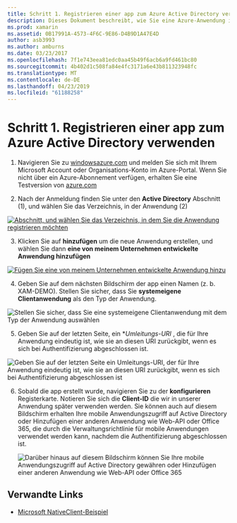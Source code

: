 ```yaml
---
title: Schritt 1. Registrieren einer app zum Azure Active Directory verwenden
description: Dieses Dokument beschreibt, wie Sie eine Azure-Anwendung in Azure Active Directory zu registrieren, sodass es von mobilen Clients sicher zugegriffen werden kann.
ms.prod: xamarin
ms.assetid: 0B17991A-4573-4F6C-9E86-D4B9D1A47E4D
author: asb3993
ms.author: amburns
ms.date: 03/23/2017
ms.openlocfilehash: 7f1e743eea81edc0aa45b49f6acb6a9fd461bc80
ms.sourcegitcommit: 4b402d1c508fa84e4fc3171a6e43b811323948fc
ms.translationtype: MT
ms.contentlocale: de-DE
ms.lasthandoff: 04/23/2019
ms.locfileid: "61188258"
---
```

# <a name="step-1-register-an-app-to-use-azure-active-directory"></a>Schritt 1. Registrieren einer app zum Azure Active Directory verwenden

1. Navigieren Sie zu [windowsazure.com](https://manage.windowsazure.com) und melden Sie sich mit Ihrem Microsoft Account oder Organisations-Konto im Azure-Portal. Wenn Sie nicht über ein Azure-Abonnement verfügen, erhalten Sie eine Testversion von [azure.com](http://www.azure.com)

2. Nach der Anmeldung finden Sie unter den **Active Directory** Abschnitt (1), und wählen Sie das Verzeichnis, in der Anwendung (2)

  [ ![](register-images/01.-active-directory-in-azure-portal-sml.jpg "Abschnitt, und wählen Sie das Verzeichnis, in dem Sie die Anwendung registrieren möchten")](register-images/01.-active-directory-in-azure-portal.jpg#lightbox)

3. Klicken Sie auf **hinzufügen** um die neue Anwendung erstellen, und wählen Sie dann **eine von meinem Unternehmen entwickelte Anwendung hinzufügen**

  [ ![](register-images/02.-add-new-application-sml.jpg "Fügen Sie eine von meinem Unternehmen entwickelte Anwendung hinzu")](register-images/02.-add-new-application.jpg#lightbox)

4. Geben Sie auf dem nächsten Bildschirm der app einen Namen (z. b. XAM-DEMO).
  Stellen Sie sicher, dass Sie **systemeigene Clientanwendung** als den Typ der Anwendung.

  ![](register-images/03.-app-name.jpg "Stellen Sie sicher, dass Sie eine systemeigene Clientanwendung mit dem Typ der Anwendung auswählen")

5. Geben Sie auf der letzten Seite, ein **Umleitungs-URI* , die für Ihre Anwendung eindeutig ist, wie sie an diesen URI zurückgibt, wenn es sich bei Authentifizierung abgeschlossen ist.

  ![](register-images/04.-app-redirect.jpg "Geben Sie auf der letzten Seite ein Umleitungs-URI, der für Ihre Anwendung eindeutig ist, wie sie an diesen URI zurückgibt, wenn es sich bei Authentifizierung abgeschlossen ist")

6. Sobald die app erstellt wurde, navigieren Sie zu der **konfigurieren** Registerkarte. Notieren Sie sich die **Client-ID** die wir in unserer Anwendung später verwenden werden. Sie können auch auf diesem Bildschirm erhalten Ihre mobile Anwendungszugriff auf Active Directory oder Hinzufügen einer anderen Anwendung wie Web-API oder Office 365, die durch die Verwaltungsrichtlinie für mobile Anwendungen verwendet werden kann, nachdem die Authentifizierung abgeschlossen ist.

    ![](register-images/05.-configure.jpg "Darüber hinaus auf diesem Bildschirm können Sie Ihre mobile Anwendungszugriff auf Active Directory gewähren oder Hinzufügen einer anderen Anwendung wie Web-API oder Office 365")



## <a name="related-links"></a>Verwandte Links

- [Microsoft NativeClient-Beispiel](https://github.com/AzureADSamples/NativeClient-MultiTarget-DotNet)
